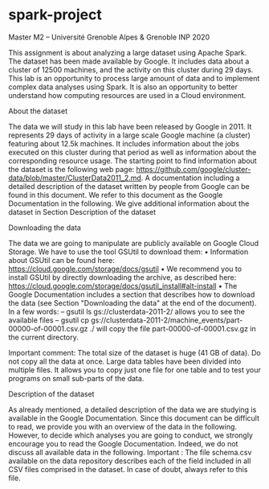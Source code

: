 # spark-project

Master M2 – Université Grenoble Alpes & Grenoble INP  2020

This assignment is about analyzing a large dataset using Apache Spark. The dataset has been made available by Google. It includes data about a cluster of 12500 machines, and the activity
on this cluster during 29 days. This lab is an opportunity to process large amount of data and to implement complex data analyses using Spark. It is also an opportunity to better understand how
computing resources are used in a Cloud environment.


About the dataset

The data we will study in this lab have been released by Google in 2011. It represents 29 days of activity in a large scale Google machine (a cluster) featuring about 12.5k machines. It includes
information about the jobs executed on this cluster during that period as well as information about the corresponding resource usage.
The starting point to find information about the dataset is the following web page: https://github.com/google/cluster-data/blob/master/ClusterData2011_2.md. A documentation including a detailed description of the dataset written by people from Google can be found in this document. We refer to this document as the Google Documentation in the following.
We give additional information about the dataset in Section Description of the dataset

Downloading the data

The data we are going to manipulate are publicly available on Google Cloud Storage. We have to use the tool GSUtil to download them:
• Information about GSUtil can be found here: https://cloud.google.com/storage/docs/gsutil
• We recommend you to install GSUtil by directly downloading the archive, as described here: https://cloud.google.com/storage/docs/gsutil_install#alt-install
• The Google Documentation includes a section that describes how to download the data (see Section "Downloading the data" at the end of the document). In a few words:
– gsutil ls gs://clusterdata-2011-2/ allows you to see the available files
– gsutil cp gs://clusterdata-2011-2/machine_events/part-00000-of-00001.csv.gz ./
will copy the file part-00000-of-00001.csv.gz in the current directory.

Important comment: The total size of the dataset is huge (41 GB of data). Do not copy all the data at once. Large data tables have been divided into multiple files. It allows you to copy just one
file for one table and to test your programs on small sub-parts of the data.

Description of the dataset

As already mentioned, a detailed description of the data we are studying is available in the Google Documentation. Since this document can be difficult to read, we provide you with an overview of the data in the following. However, to decide which analyses you are going to conduct, we strongly encourage you to read the Google Documentation. Indeed, we do not discuss all available data in the following.
Important : The file schema.csv available on the data repository describes each of the field included in all CSV files comprised in the dataset. In case of doubt, always refer to this file.
